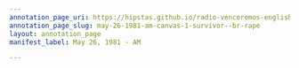 ```yaml
---
annotation_page_uri: https://hipstas.github.io/radio-venceremos-english/annotations/may-26-1981-am-canvas-1-survivor--br-rape.json
annotation_page_slug: may-26-1981-am-canvas-1-survivor--br-rape
layout: annotation_page
manifest_label: May 26, 1981 - AM

---
```

